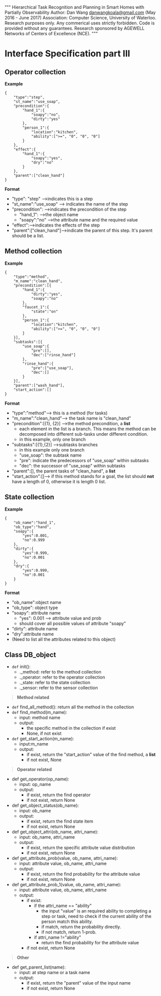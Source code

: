 """
Hierarchical Task Recognition and Planning in Smart Homes with Partially Observability
Author: Dan Wang danwangkoala@gmail.com (May 2016 - June 2017)
Association: Computer Science, University of Waterloo.
Research purposes only. Any commerical uses strictly forbidden.
Code is provided without any guarantees.
Research sponsored by AGEWELL Networks of Centers of Excellence (NCE).
"""





Interface Specification part III
================================

**Operator** collection
-----------------------
**Example**

    {
	    "type":"step",
	    "st_name":"use_soap",
	    "precondition":{
	        "hand_1":{
	            "soapy":"no",
	            "dirty":"yes"  
	        },
	        "person_1":{
	            "location":"kitchen",
	            "ability":[">=", "0", "0", "0"]
	        }
	    },
	    "effect":{
	        "hand_1":{
	            "soapy":"yes",
	            "dry":"no"  
	        }
	    },
	    "parent":["clean_hand"]
	}

**Format**

 - "type": "step" -->indicates this is a step
 - "st_name":"use_soap" --> indicates the name of the step
 - "precondition": -->indicates the precondition of the step
	 - "hand_1": -->the object name
	 - "soapy":"no" -->the attribute name and the required value 
 - "effect":-->indicates the effects of the step
 - "parent":["clean_hand"]-->indicate the parent of this step. It's parent should be a list.


**Method** collection
---------------------

**Example**


    {
	    "type":"method",
	    "m_name":"clean_hand",
	    "precondition":[{
	        "hand_1":{
	            "dirty":"yes",
	            "soapy":"no"  
	        },
	        "faucet_1":{
	            "state":"on"
	        },
	        "person_1":{
	            "location":"kitchen",
	            "ability":[">=", "0", "0", "0"]
	        }
	    }],
	    "subtasks":[{
	        "use_soap":{
	            "pre":[],
	            "dec":["rinse_hand"]
	        },
	        "rinse_hand":{
	            "pre":["use_soap"],
	            "dec":[]
	        }
	    }],
	    "parent":["wash_hand"],
	    "start_action":[]
    }

**Format**

 - "type":"method"--> this is a method (for tasks)
 - "m_name":"clean_hand"--> the task name is "clean_hand"
 - "precondition":[{1}, {2}] -->the method precondition, a **list**
	 - each element in the list is a branch. This means the method can be decomposed into different sub-tasks under different condition.
	 - in this example, only one branch
 - "subtasks":[{1},{2}] -->subtasks branches
	 - in this example only one branch
	 - "use_soap": the subtask name
	 - "pre": indicate the predecessors of "use_soap" within subtasks
	 - "dec": the successor of "use_soap" within subtasks
 - "parent":[], the parent tasks of "clean_hand", a **list**
 - "start_action":[]--> if this method stands for a goal, the list should **not** have a length of 0, otherwise it is length 0 list.

**State** collection
--------------------

**Example**

    {
	    "ob_name":"hand_1",
	    "ob_type":"hand",
	    "soapy":{
	        "yes":0.001,
	        "no":0.999
	    },
	    "dirty":{
	        "yes":0.999,
	        "no":0.001
	    },
	    "dry":{
	        "yes":0.999,
	        "no":0.001
	    }
	}

**Format**

 - "ob_name":object name
 - "ob_type": object type
 - "soapy": attribute name
	 - "yes": 0.001 --> attribute value and prob
	 - should cover all possible values of attribute "soapy"
 - "dirty": attribute name
 - "dry":attribute name
 - (Need to list all the attributes related to this object) 

**Class** DB_object
-------------------

 - `def` init():
	 - ._method: refer to the method collection
	 - ._operator: refer to the operator collection
	 - ._state: refer to the state collection
	 - ._sensor: refer to the sensor collection
	 

> **Method related**

 - `def`  find_all_method(): return all the method in the collection
 - `def` find_method(m_name): 
	 -  input: method name
	 -  output: 
		 - the specific method in the collection if exist
		 - None, if not exist
 - `def` get_start_action(m_name):
	 - input:m_name
	 - output:
		 - if exist, return the "start_action" value of the find method, a **list**
		 - if not exist, None 
		 

> **Operator related**

 - def get_operator(op_name):
	 - input: op_name
	 - output:
		 - if exist, return the find operator
		 - if not exist, return None
 - def get_object_status(ob_name):
	 - input: ob_name
	 - output:
		 - if exist, return the find state item
		 - if not exist, return None
 - def get_object_attri(ob_name, attri_name):
	 - input: ob_name, attri_name
	 - output:
		 - if exist, return the specific attribute value distribution
		 - if not exist, return None
 - def get_attribute_prob(value, ob_name, attri_name):
	 - input: attribute value, ob_name, attri_name
	 - output:
		 - if exist, return the find probability for the attribute value
		 - if not exist, return None
 - def get_attribute_prob_1(value, ob_name, attri_name):
	 - input: attribute value, ob_name, attri_name
	 - output: 
		 - if exist:
			 - if the attri_name == "ability"
				 - the input "value" is an required ability to completing a step or task, need to check if the current ability of the person match this ability. 
				 - if match, return the probability directly.
				 - if not match, return 1-prob. 
			 - if attri_name !="ability"
				 - return the find probability for the attribute value
		 - if not exist, return None


>**Other**

 - def get_parent_list(name):
	 - input: at step name or a task name
	 - output: 
		 - if exist, return the "parent" value of the input name
		 - if not exist, return None
